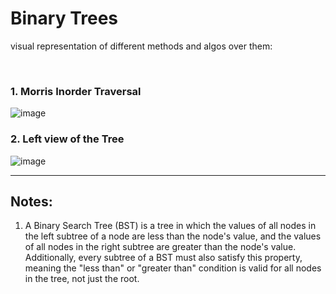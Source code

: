 
# Binary Trees

visual representation of different methods and algos over them:

<br/>

### 1. Morris Inorder Traversal
![image](https://user-images.githubusercontent.com/59767187/178135501-5ef33de9-8f6f-4239-9640-bd26eea55647.png)


### 2. Left view of the Tree
![image](https://user-images.githubusercontent.com/59767187/178140101-d2e1c1f7-b987-4d5b-a89b-11f56308fc19.png)


----
## Notes: 

1. A Binary Search Tree (BST) is a tree in which the values of all nodes in the left subtree of a node are less than the node's value, and the values of all nodes in the right subtree are greater than the node's value. Additionally, every subtree of a BST must also satisfy this property, meaning the "less than" or "greater than" condition is valid for all nodes in the tree, not just the root.